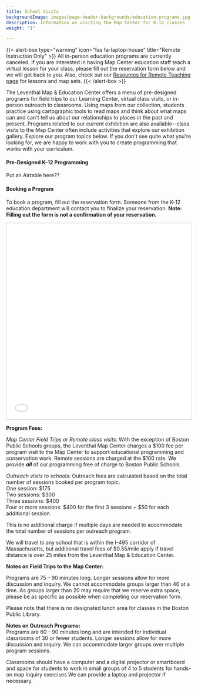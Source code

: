 ```yaml
---
title: School Visits
backgroundImage: images/page-header-backgrounds/education-programs.jpg
description: Information on visiting the Map Center for K-12 classes
weight: "1"

---
```

{{< alert-box type="warning" icon="fas fa-laptop-house" title="Remote Instruction Only" >}} All in-person education programs are currently canceled. If you are interested in having Map Center education staff teach a virtual lesson for your class, please fill out the reservation form below and we will get back to you. Also, check out our [Resources for Remote Teaching page](https://www.leventhalmap.org/resources-teaching-maps/) for lessons and map sets.
{{< /alert-box >}}

The Leventhal Map & Education Center offers a menu of pre-designed programs for field trips to our Learning Center, virtual class visits, or in-person outreach to classrooms. Using maps from our collection, students practice using cartographic tools to read maps and think about what maps can and can't tell us about our relationships to places in the past and present. Programs related to our current exhibition are also available--class visits to the Map Center often include activities that explore our exhibition gallery. Explore our program topics below. If you don't see quite what you're looking for, we are happy to work with you to create programming that works with your curriculum.

#### Pre-Designed K-12 Programming

Put an Airtable here??

#### Booking a Program

To book a program, fill out the reservation form. Someone from the K-12 education department will contact you to finalize your reservation. **Note: Filling out the form is not a confirmation of your reservation.**

<iframe class="airtable-embed" src="[https://airtable.com/embed/shrBJNwz49WB8i2jH?backgroundColor=yellow](https://airtable.com/embed/shrBJNwz49WB8i2jH?backgroundColor=yellow "https://airtable.com/embed/shrBJNwz49WB8i2jH?backgroundColor=yellow")" frameborder="0" onmousewheel="" width="100%" height="533" style="background: transparent; border: 1px solid #ccc;"></iframe>

**Program Fees:**

_Map Center Field Trips or Remote class visits_: With the exception of Boston Public Schools groups, the Leventhal Map Center charges a $100 fee per program visit to the Map Center to support educational programming and conservation work. Remote sessions are charged at the $100 rate. We provide **_all_** of our programming free of charge to Boston Public Schools.

_Outreach visits to schools:_ Outreach fees are calculated based on the total number of sessions booked per program topic.  
One session: $175  
Two sessions: $300  
Three sessions: $400  
Four or more sessions: $400 for the first 3 sessions + $50 for each additional session

This is no additional charge if multiple days are needed to accommodate the total number of sessions per outreach program.

We will travel to any school that is within the I-495 corridor of Massachusetts, but additional travel fees of $0.55/mile apply if travel distance is over 25 miles from the Leventhal Map & Education Center.

**Notes on Field Trips to the Map Center:**

Programs are 75 – 90 minutes long. Longer sessions allow for more discussion and inquiry. We cannot accommodate groups larger than 40 at a time. As groups larger than 20 may require that we reserve extra space, please be as specific as possible when completing our reservation form.

Please note that there is no designated lunch area for classes in the Boston Public Library.

**Notes on Outreach Programs:**  
Programs are 60 - 90 minutes long and are intended for individual classrooms of 30 or fewer students. Longer sessions allow for more discussion and inquiry. We can accommodate larger groups over multiple program sessions.

Classrooms should have a computer and a digital projector or smartboard and space for students to work in small groups of 4 to 5 students for hands-on map inquiry exercises  We can provide a laptop and projector if necessary.